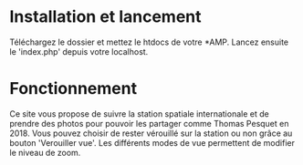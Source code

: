 # Installation et lancement
Téléchargez le dossier et mettez le htdocs de votre *AMP.
Lancez ensuite le 'index.php' depuis votre localhost.


# Fonctionnement
Ce site vous propose de suivre la station spatiale internationale et de prendre des photos pour pouvoir les partager comme Thomas Pesquet en 2018.
Vous pouvez choisir de rester vérouillé sur la station ou non grâce au bouton 'Verouiller vue'.
Les différents modes de vue permettent de modifier le niveau de zoom.
